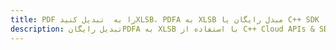 ---title: PDF را به  تبدیل کنیدXLSB، PDFA به XLSB مبدل رایگان یا C++ SDKdescription: تبدیل رایگانPDFA به XLSB با استفاده از C++ Cloud APIs & SDK همچنین اسناد PDF را در Cloud ایجاد، ویرایش و رندر کنید.---